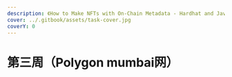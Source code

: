 ```yaml
---
description: 《How to Make NFTs with On-Chain Metadata - Hardhat and JavaScript》
cover: ../.gitbook/assets/task-cover.jpg
coverY: 0
---
```


# 第三周（Polygon mumbai网）

